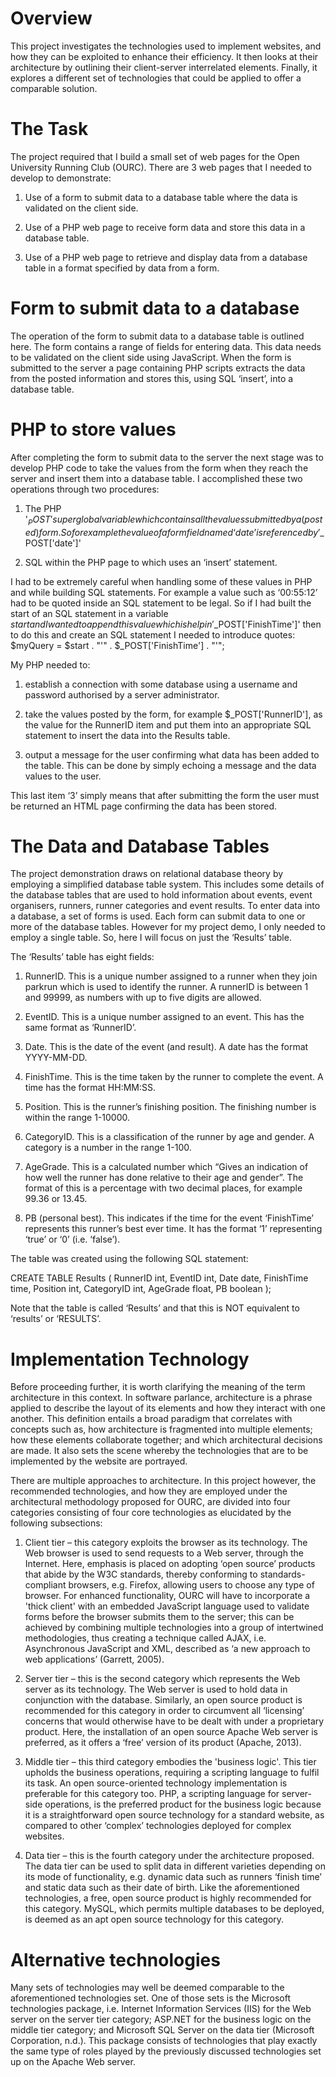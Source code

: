# Overview
This project investigates the technologies used to implement websites, and how they can be exploited to enhance their efficiency. It then looks at their architecture by outlining their client-server interrelated elements. Finally, it explores a different set of technologies that could be applied to offer a comparable solution.

# The Task
The project required that I build a small set of web pages for the Open University Running Club (OURC). There are 3 web pages that I needed to develop to demonstrate:

1.	Use of a form to submit data to a database table where the data is validated on the client side. 

2.	Use of a PHP web page to receive form data and store this data in a database table. 

3.	Use of a PHP web page to retrieve and display data from a database table in a format specified by data from a form. 

# Form to submit data to a database 
The operation of the form to submit data to a database table is outlined here. The form contains a range of fields for entering data. This data needs to be validated on the client side using JavaScript. When the form is submitted to the server a page containing PHP scripts extracts the data from the posted information and stores this, using SQL ‘insert’, into a database table.

# PHP to store values 
After completing the form to submit data to the server the next stage was to develop PHP code to take the values from the form when they reach the server and insert them into a database table. 
I accomplished these two operations through two procedures:

1.	The PHP '$_POST' superglobal variable which contains all the values submitted by a (posted) form. So for example the value of a form field named ‘date’ is referenced by '$_POST['date']' 

2.	SQL within the PHP page to which uses an ‘insert’ statement.

I had to be extremely careful when handling some of these values in PHP and while building SQL statements. For example a value such as ‘00:55:12’ had to be quoted inside an SQL statement to be legal. So if I had built the start of an SQL statement in a variable $start and I wanted to append this value which is help in '$_POST['FinishTime']' then to do this and create an SQL statement I needed to introduce quotes: 
$myQuery = $start . "'" . $_POST['FinishTime'] . "'";

My PHP needed to: 
1.	establish a connection with some database using a username and password authorised by a server administrator. 

2.	take the values posted by the form, for example $_POST['RunnerID'], as the value for the RunnerID item and put them into an appropriate SQL statement to insert the data into the Results table. 

3.	output a message for the user confirming what data has been added to the table. This can be done by simply echoing a message and the data values to the user. 

This last item ‘3’ simply means that after submitting the form the user must be returned an HTML page confirming the data has been stored.

# The Data and Database Tables
The project demonstration draws on relational database theory by employing a simplified database table system. This includes some details of the database tables that are used to hold information about events, event organisers, runners, runner categories and event results. To enter data into a database, a set of forms is used. Each form can submit data to one or more of the database tables. However for my project demo, I only needed to employ a single table. So, here I will focus on just the ‘Results’ table.

The ‘Results’ table has eight fields:

1. RunnerID. This is a unique number assigned to a runner when they join parkrun which is used to identify the runner. A runnerID is between 1 and 99999, as numbers with up to five digits are allowed.

2. EventID. This is a unique number assigned to an event. This has the same format as ‘RunnerID’.

3. Date. This is the date of the event (and result). A date has the format YYYY-MM-DD.

4. FinishTime. This is the time taken by the runner to complete the event. A time has the format HH:MM:SS.

5. Position. This is the runner’s finishing position. The finishing number is within the range 1-10000.

6. CategoryID. This is a classification of the runner by age and gender. A category is a number in the range 1-100.

7. AgeGrade. This is a calculated number which “Gives an indication of how well the runner has done relative to their age and gender”. The format of this is a percentage with two decimal places, for example 99.36 or 13.45.

8. PB (personal best). This indicates if the time for the event ‘FinishTime’ represents this runner’s best ever time. It has the format ‘1’ representing ‘true’ or ‘0’ (i.e. ‘false’).

The table was created using the following SQL statement:

CREATE TABLE Results 
( 
   RunnerID int, 
   EventID int, 
   Date date, 
   FinishTime time, 
   Position int, 
   CategoryID int, 
   AgeGrade float, 
   PB boolean 
);

Note that the table is called ‘Results’ and that this is NOT equivalent to ‘results’ or ‘RESULTS’.

# Implementation Technology 
Before proceeding further, it is worth clarifying the meaning of the term architecture in this context. In software parlance, architecture is a phrase applied to describe the layout of its elements and how they interact with one another. This definition entails a broad paradigm that correlates with concepts such as, how architecture is fragmented into multiple elements; how these elements collaborate together; and which architectural decisions are made. It also sets the scene whereby the technologies that are to be implemented by the website are portrayed.

There are multiple approaches to architecture. In this project however, the recommended technologies, and how they are employed under the architectural methodology proposed for OURC, are divided into four categories consisting of four core technologies as elucidated by the following subsections:

1.	Client tier – this category exploits the browser as its technology. The Web browser is used to send requests to a Web server, through the Internet. Here, emphasis is placed on adopting ‘open source’ products that abide by the W3C standards, thereby conforming to standards-compliant browsers, e.g. Firefox, allowing users to choose any type of browser. For enhanced functionality, OURC will have to incorporate a 'thick client' with an embedded JavaScript language used to validate forms before the browser submits them to the server; this can be achieved by combining multiple technologies into a group of intertwined methodologies, thus creating a technique called AJAX, i.e. Asynchronous JavaScript and XML, described as ‘a new approach to web applications’ (Garrett, 2005).

2.	Server tier – this is the second category which represents the Web server as its technology. The Web server is used to hold data in conjunction with the database. Similarly, an open source product is recommended for this category in order to circumvent all ‘licensing’ concerns that would otherwise have to be dealt with under a proprietary product. Here, the installation of an open source Apache Web server is preferred, as it offers a ‘free’ version of its product (Apache, 2013).

3.	Middle tier – this third category embodies the 'business logic'. This tier upholds the business operations, requiring a scripting language to fulfil its task. An open source-oriented technology implementation is preferable for this category too. PHP, a scripting language for server-side operations, is the preferred product for the business logic because it is a straightforward open source technology for a standard website, as compared to other ‘complex’ technologies deployed for complex websites.

4.	Data tier – this is the fourth category under the architecture proposed. The data tier can be used to split data in different varieties depending on its mode of functionality, e.g. dynamic data such as runners ‘finish time’ and static data such as their date of birth. Like the aforementioned technologies, a free, open source product is highly recommended for this category. MySQL, which permits multiple databases to be deployed, is deemed as an apt open source technology for this category. 

# Alternative technologies
Many sets of technologies may well be deemed comparable to the aforementioned technologies set. One of those sets is the Microsoft technologies package, i.e. Internet Information Services (IIS) for the Web server on the server tier category; ASP.NET for the business logic on the middle tier category; and Microsoft SQL Server on the data tier (Microsoft Corporation, n.d.). This package consists of technologies that play exactly the same type of roles played by the previously discussed technologies set up on the Apache Web server. 
